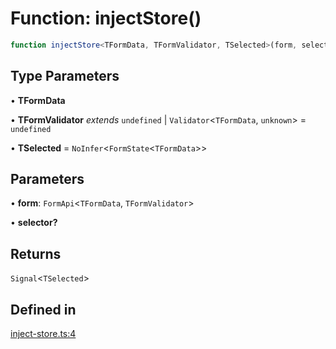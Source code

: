 # Function: injectStore()

```ts
function injectStore<TFormData, TFormValidator, TSelected>(form, selector?): Signal<TSelected>
```

## Type Parameters

• **TFormData**

• **TFormValidator** *extends* `undefined` \| `Validator`\<`TFormData`, `unknown`\> = `undefined`

• **TSelected** = `NoInfer`\<`FormState`\<`TFormData`\>\>

## Parameters

• **form**: `FormApi`\<`TFormData`, `TFormValidator`\>

• **selector?**

## Returns

`Signal`\<`TSelected`\>

## Defined in

[inject-store.ts:4](https://github.com/TanStack/form/blob/2bebfd5214c4cdfbf6feacb7b1e25a6825957062/packages/angular-form/src/inject-store.ts#L4)
